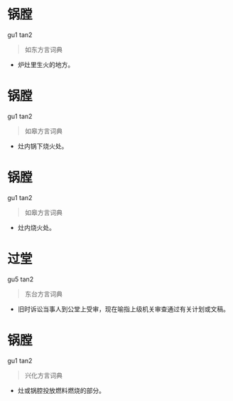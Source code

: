 # 锅膛
gu1 tan2
> 如东方言词典
- 炉灶里生火的地方。

# 锅膛
gu1 tan2
> 如皋方言词典
- 灶内锅下烧火处。

# 锅膛
gu1 tan2
> 如皋方言词典
- 灶内烧火处。

# 过堂
gu5 tan2
> 东台方言词典
- 旧时诉讼当事人到公堂上受审，现在喻指上级机关审查通过有关计划或文稿。

# 锅膛
gu1 tan2
> 兴化方言词典
- 灶或锅腔投放燃料燃烧的部分。
